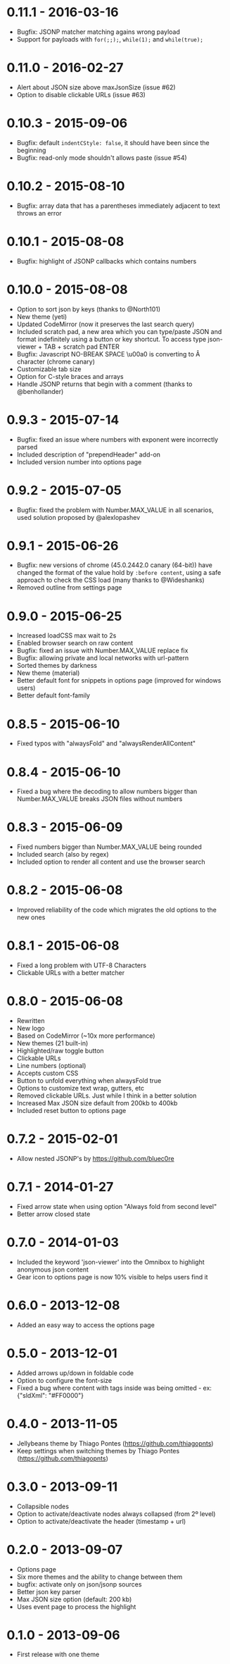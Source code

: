 # 0.11.1 - 2016-03-16

  * Bugfix: JSONP matcher matching agains wrong payload
  * Support for payloads with `for(;;);`, `while(1);` and `while(true);`

# 0.11.0 - 2016-02-27

  * Alert about JSON size above maxJsonSize (issue #62)
  * Option to disable clickable URLs (issue #63)

# 0.10.3 - 2015-09-06

  * Bugfix: default `indentCStyle: false`, it should have been since the beginning
  * Bugfix: read-only mode shouldn't allows paste (issue #54)

# 0.10.2 - 2015-08-10

  * Bugfix: array data that has a parentheses immediately adjacent to text throws an error

# 0.10.1 - 2015-08-08

  * Bugfix: highlight of JSONP callbacks which contains numbers

# 0.10.0 - 2015-08-08

  * Option to sort json by keys (thanks to @North101)
  * New theme (yeti)
  * Updated CodeMirror (now it preserves the last search query)
  * Included scratch pad, a new area which you can type/paste JSON and format indefinitely using a button or key shortcut. To access type json-viewer + TAB + scratch pad ENTER
  * Bugfix: Javascript NO-BREAK SPACE \u00a0 is converting to Â character (chrome canary)
  * Customizable tab size
  * Option for C-style braces and arrays
  * Handle JSONP returns that begin with a comment (thanks to @benhollander)

# 0.9.3 - 2015-07-14

  * Bugfix: fixed an issue where numbers with exponent were incorrectly parsed
  * Included description of "prependHeader" add-on
  * Included version number into options page

# 0.9.2 - 2015-07-05

  * Bugfix: fixed the problem with Number.MAX_VALUE in all scenarios, used solution proposed by @alexlopashev

# 0.9.1 - 2015-06-26

  * Bugfix: new versions of chrome (45.0.2442.0 canary (64-bit)) have changed the format of the value hold by `:before content`, using a safe approach to check the CSS load (many thanks to @Wideshanks)
  * Removed outline from settings page

# 0.9.0 - 2015-06-25

  * Increased loadCSS max wait to 2s
  * Enabled browser search on raw content
  * Bugfix: fixed an issue with Number.MAX_VALUE replace fix
  * Bugfix: allowing private and local networks with url-pattern
  * Sorted themes by darkness
  * New theme (material)
  * Better default font for snippets in options page (improved for windows users)
  * Better default font-family

# 0.8.5 - 2015-06-10

  * Fixed typos with "alwaysFold" and "alwaysRenderAllContent"

# 0.8.4 - 2015-06-10

  * Fixed a bug where the decoding to allow numbers bigger than Number.MAX_VALUE breaks JSON files without numbers

# 0.8.3 - 2015-06-09

  * Fixed numbers bigger than Number.MAX_VALUE being rounded
  * Included search (also by regex)
  * Included option to render all content and use the browser search

# 0.8.2 - 2015-06-08

  * Improved reliability of the code which migrates the old options to the new ones

# 0.8.1 - 2015-06-08

  * Fixed a long problem with UTF-8 Characters
  * Clickable URLs with a better matcher

# 0.8.0 - 2015-06-08

  * Rewritten
  * New logo
  * Based on CodeMirror (~10x more performance)
  * New themes (21 built-in)
  * Highlighted/raw toggle button
  * Clickable URLs
  * Line numbers (optional)
  * Accepts custom CSS
  * Button to unfold everything when alwaysFold true
  * Options to customize text wrap, gutters, etc
  * Removed clickable URLs. Just while I think in a better solution
  * Increased Max JSON size default from 200kb to 400kb
  * Included reset button to options page

# 0.7.2 - 2015-02-01

  * Allow nested JSONP's by https://github.com/bluec0re

# 0.7.1 - 2014-01-27

  * Fixed arrow state when using option "Always fold from second level"
  * Better arrow closed state

# 0.7.0 - 2014-01-03

  * Included the keyword 'json-viewer' into the Omnibox to highlight anonymous json content
  * Gear icon to options page is now 10% visible to helps users find it

# 0.6.0 - 2013-12-08

  * Added an easy way to access the options page

# 0.5.0 - 2013-12-01

  * Added arrows up/down in foldable code
  * Option to configure the font-size
  * Fixed a bug where content with tags inside was being omitted - ex: {"sldXml": "<UserStyle>#FF0000</UserStyle>"}

# 0.4.0 - 2013-11-05

  * Jellybeans theme by Thiago Pontes (https://github.com/thiagopnts)
  * Keep settings when switching themes by Thiago Pontes (https://github.com/thiagopnts)

# 0.3.0 - 2013-09-11

  * Collapsible nodes
  * Option to activate/deactivate nodes always collapsed (from 2º level)
  * Option to activate/deactivate the header (timestamp + url)

# 0.2.0 - 2013-09-07

  * Options page
  * Six more themes and the ability to change between them
  * bugfix: activate only on json/jsonp sources
  * Better json key parser
  * Max JSON size option (default: 200 kb)
  * Uses event page to process the highlight

# 0.1.0 - 2013-09-06

  * First release with one theme
